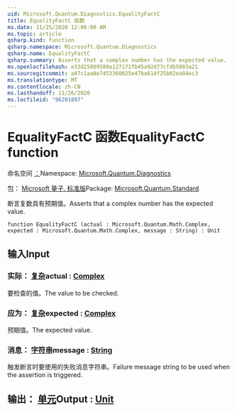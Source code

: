 ```yaml
---
uid: Microsoft.Quantum.Diagnostics.EqualityFactC
title: EqualityFactC 函数
ms.date: 11/25/2020 12:00:00 AM
ms.topic: article
qsharp.kind: function
qsharp.namespace: Microsoft.Quantum.Diagnostics
qsharp.name: EqualityFactC
qsharp.summary: Asserts that a complex number has the expected value.
ms.openlocfilehash: e33d25899580a127171fb45a92d77cfdb5003a21
ms.sourcegitcommit: a87c1aa8e7453360025e47ba614f25b02ea84ec3
ms.translationtype: MT
ms.contentlocale: zh-CN
ms.lasthandoff: 11/26/2020
ms.locfileid: "96201897"
---
```

# <a name="equalityfactc-function"></a><span data-ttu-id="be22e-102">EqualityFactC 函数</span><span class="sxs-lookup"><span data-stu-id="be22e-102">EqualityFactC function</span></span>

<span data-ttu-id="be22e-103">命名空间 [：](xref:Microsoft.Quantum.Diagnostics)</span><span class="sxs-lookup"><span data-stu-id="be22e-103">Namespace: [Microsoft.Quantum.Diagnostics](xref:Microsoft.Quantum.Diagnostics)</span></span>

<span data-ttu-id="be22e-104">包： [Microsoft 量子. 标准版](https://nuget.org/packages/Microsoft.Quantum.Standard)</span><span class="sxs-lookup"><span data-stu-id="be22e-104">Package: [Microsoft.Quantum.Standard](https://nuget.org/packages/Microsoft.Quantum.Standard)</span></span>


<span data-ttu-id="be22e-105">断言复数具有预期值。</span><span class="sxs-lookup"><span data-stu-id="be22e-105">Asserts that a complex number has the expected value.</span></span>

```qsharp
function EqualityFactC (actual : Microsoft.Quantum.Math.Complex, expected : Microsoft.Quantum.Math.Complex, message : String) : Unit
```


## <a name="input"></a><span data-ttu-id="be22e-106">输入</span><span class="sxs-lookup"><span data-stu-id="be22e-106">Input</span></span>

### <a name="actual--complex"></a><span data-ttu-id="be22e-107">实际： [复杂](xref:Microsoft.Quantum.Math.Complex)</span><span class="sxs-lookup"><span data-stu-id="be22e-107">actual : [Complex](xref:Microsoft.Quantum.Math.Complex)</span></span>

<span data-ttu-id="be22e-108">要检查的值。</span><span class="sxs-lookup"><span data-stu-id="be22e-108">The value to be checked.</span></span>


### <a name="expected--complex"></a><span data-ttu-id="be22e-109">应为： [复杂](xref:Microsoft.Quantum.Math.Complex)</span><span class="sxs-lookup"><span data-stu-id="be22e-109">expected : [Complex](xref:Microsoft.Quantum.Math.Complex)</span></span>

<span data-ttu-id="be22e-110">预期值。</span><span class="sxs-lookup"><span data-stu-id="be22e-110">The expected value.</span></span>


### <a name="message--string"></a><span data-ttu-id="be22e-111">消息： [字符串](xref:microsoft.quantum.lang-ref.string)</span><span class="sxs-lookup"><span data-stu-id="be22e-111">message : [String](xref:microsoft.quantum.lang-ref.string)</span></span>

<span data-ttu-id="be22e-112">触发断言时要使用的失败消息字符串。</span><span class="sxs-lookup"><span data-stu-id="be22e-112">Failure message string to be used when the assertion is triggered.</span></span>



## <a name="output--unit"></a><span data-ttu-id="be22e-113">输出： [单元](xref:microsoft.quantum.lang-ref.unit)</span><span class="sxs-lookup"><span data-stu-id="be22e-113">Output : [Unit](xref:microsoft.quantum.lang-ref.unit)</span></span>

